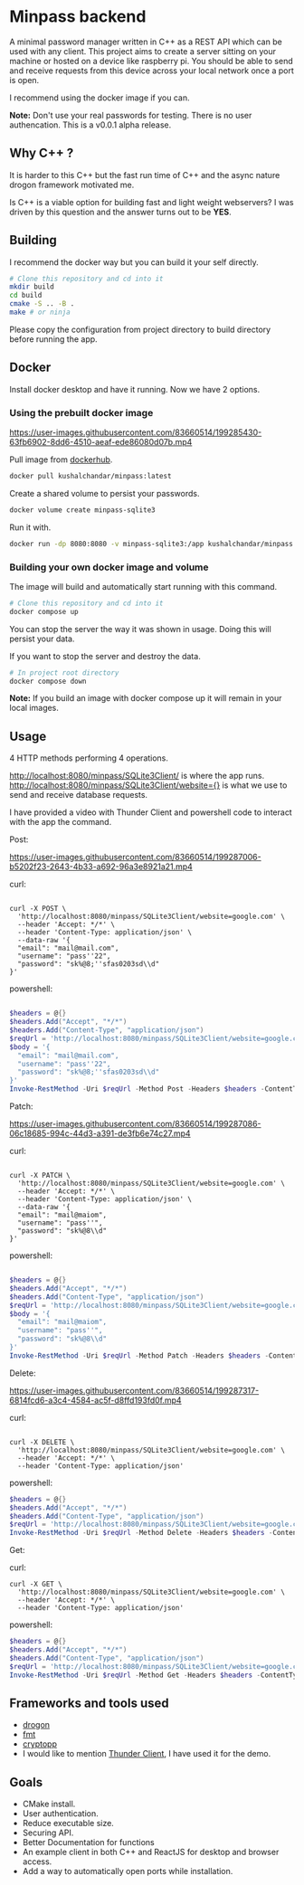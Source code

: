 # Minpass backend

A minimal password manager written in C++ as a REST API which can be used with any client.
This project aims to create a server sitting on your machine or hosted on a device like raspberry pi.
You should be able to send and receive requests from this device across your local network once a port is open.

I recommend using the docker image if you can.

**Note:** Don't use your real passwords for testing. There is no user authencation.
This is a v0.0.1 alpha release.

## Why C++ ?

It is harder to this C++ but the fast run time of C++ and the async nature drogon framework motivated me.

Is C++ is a viable option for building fast and light weight webservers?
I was driven by this question and the answer turns out to be **YES**.

## Building

I recommend the docker way but you can build it your self directly.

```bash
# Clone this repository and cd into it
mkdir build
cd build
cmake -S .. -B .
make # or ninja
```

Please copy the configuration from project directory to build directory before running the app.

## Docker

Install docker desktop and have it running. Now we have 2 options.

### Using the prebuilt docker image

<https://user-images.githubusercontent.com/83660514/199285430-63fb6902-8dd6-4510-aeaf-ede86080d07b.mp4>

Pull image from [dockerhub](https://hub.docker.com/repository/docker/kushalchandar/minpass).

```bash
docker pull kushalchandar/minpass:latest
```

Create a shared volume to persist your passwords.

```bash
docker volume create minpass-sqlite3
```

Run it with.

```bash
docker run -dp 8080:8080 -v minpass-sqlite3:/app kushalchandar/minpass:latest
```

### Building your own docker image and volume

The image will build and automatically start running with this command.

```bash
# Clone this repository and cd into it
docker compose up
```

You can stop the server the way it was shown in usage. Doing this will persist your data.

If you want to stop the server and destroy the data.

```bash
# In project root directory
docker compose down
```

**Note:** If you build an image with docker compose up it will remain in your local images.

## Usage

4 HTTP methods performing 4 operations.

<http://localhost:8080/minpass/SQLite3Client/> is where the app runs.
<http://localhost:8080/minpass/SQLite3Client/website={}> is what we use to send and receive database requests.

I have provided a video with Thunder Client and powershell code to interact with the app the command.

Post:

<https://user-images.githubusercontent.com/83660514/199287006-b5202f23-2643-4b33-a692-96a3e8921a21.mp4>

curl:

```curl

curl -X POST \
  'http://localhost:8080/minpass/SQLite3Client/website=google.com' \
  --header 'Accept: */*' \
  --header 'Content-Type: application/json' \
  --data-raw '{
  "email": "mail@mail.com",
  "username": "pass''22",
  "password": "sk%@8;''sfas0203sd\\d"
}'
```

powershell:

```powershell

$headers = @{}
$headers.Add("Accept", "*/*")
$headers.Add("Content-Type", "application/json")
$reqUrl = 'http://localhost:8080/minpass/SQLite3Client/website=google.com'
$body = '{
  "email": "mail@mail.com",
  "username": "pass''22",
  "password": "sk%@8;''sfas0203sd\\d"
}'
Invoke-RestMethod -Uri $reqUrl -Method Post -Headers $headers -ContentType 'application/json' -Body $body | ConvertTo-Json
```

Patch:

<https://user-images.githubusercontent.com/83660514/199287086-06c18685-994c-44d3-a391-de3fb6e74c27.mp4>

curl:

```curl

curl -X PATCH \
  'http://localhost:8080/minpass/SQLite3Client/website=google.com' \
  --header 'Accept: */*' \
  --header 'Content-Type: application/json' \
  --data-raw '{
  "email": "mail@maiom",
  "username": "pass''",
  "password": "sk%@8\\d"
}'
```

powershell:

```powershell

$headers = @{}
$headers.Add("Accept", "*/*")
$headers.Add("Content-Type", "application/json")
$reqUrl = 'http://localhost:8080/minpass/SQLite3Client/website=google.com'
$body = '{
  "email": "mail@maiom",
  "username": "pass''",
  "password": "sk%@8\\d"
}'
Invoke-RestMethod -Uri $reqUrl -Method Patch -Headers $headers -ContentType 'application/json' -Body $body | ConvertTo-Json
```

Delete:

<https://user-images.githubusercontent.com/83660514/199287317-6814fcd6-a3c4-4584-ac5f-d8ffd193fd0f.mp4>

curl:

```curl

curl -X DELETE \
  'http://localhost:8080/minpass/SQLite3Client/website=google.com' \
  --header 'Accept: */*' \
  --header 'Content-Type: application/json'
```

powershell:

```powershell
$headers = @{}
$headers.Add("Accept", "*/*")
$headers.Add("Content-Type", "application/json")
$reqUrl = 'http://localhost:8080/minpass/SQLite3Client/website=google.com'
Invoke-RestMethod -Uri $reqUrl -Method Delete -Headers $headers -ContentType 'application/json' -Body $body | ConvertTo-Json
```

Get:

curl:

```curl
curl -X GET \
  'http://localhost:8080/minpass/SQLite3Client/website=google.com' \
  --header 'Accept: */*' \
  --header 'Content-Type: application/json'
```

powershell:

```powershell
$headers = @{}
$headers.Add("Accept", "*/*")
$headers.Add("Content-Type", "application/json")
$reqUrl = 'http://localhost:8080/minpass/SQLite3Client/website=google.com'
Invoke-RestMethod -Uri $reqUrl -Method Get -Headers $headers -ContentType 'application/json' -Body $body | ConvertTo-Json
```

## Frameworks and tools used

- [drogon](https://github.com/drogonframework/drogon)
- [fmt](https://github.com/fmtlib/fmt)
- [cryptopp](https://github.com/weidai11/cryptopp)
- I would like to mention [Thunder Client](https://www.thunderclient.com/), I have used it for the demo.

## Goals

- CMake install.
- User authentication.
- Reduce executable size.
- Securing API.
- Better Documentation for functions
- An example client in both C++ and ReactJS for desktop and browser access.
- Add a way to automatically open ports while installation.
